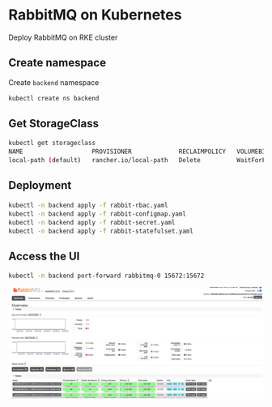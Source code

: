 # RabbitMQ on Kubernetes

Deploy RabbitMQ on RKE cluster

## Create namespace

Create `backend` namespace

```sh
kubectl create ns backend
```

## Get StorageClass

```sh
kubectl get storageclass
NAME                   PROVISIONER             RECLAIMPOLICY   VOLUMEBINDINGMODE      ALLOWVOLUMEEXPANSION   AGE
local-path (default)   rancher.io/local-path   Delete          WaitForFirstConsumer   false                  18d
```

## Deployment

```sh
kubectl -n backend apply -f rabbit-rbac.yaml
kubectl -n backend apply -f rabbit-configmap.yaml
kubectl -n backend apply -f rabbit-secret.yaml
kubectl -n backend apply -f rabbit-statefulset.yaml
```

## Access the UI

```sh
kubectl -n backend port-forward rabbitmq-0 15672:15672
```

![rabbitmq-cluster](./images/rabbitmq-cluster.png)
